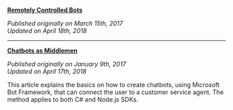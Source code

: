 **[Remotely Controlled Bots](/content/remotely_controlled_bots.md)**

*Published originally on March 15th, 2017*<br />
*Updated on April 18th, 2018*

<hr />

**[Chatbots as Middlemen](/content/chatbots_as_middlemen.md)**

*Published originally on January 9th, 2017*<br />
*Updated on April 17th, 2018*

This article explains the basics on how to create chatbots, using Microsoft Bot Framework, that can
connect the user to a customer service agent. The method applies to both C# and Node.js SDKs.

